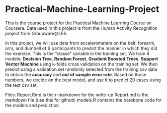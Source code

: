 # Practical-Machine-Learning-Project

This is the course project for the Practical Machine Learning Course on Coursera. Data used in this project is from the Human Activity Recognition project from Groupware@LES. 

In this project, we will use data from accelerometers on the belt, forearm, arm, and dumbell of 6 participants to predict the manner in which they did the exercise. This is the “classe” variable in the training set. We train 4 models: **Decision Tree**, **Random Forest**, **Gradient Boosted Trees**, **Support Vector Machine** using k-folds cross validation on the training set. We then predict using a validation set randomly selected from the training csv data to obtain the **accuracy** and **out of sample error rate**. Based on those numbers, we decide on the best model, and use it to predict 20 cases using the test csv set.

Files:
Report.Rmd is the r-markdown for the write-up
Report.md is the markdown file (use this for github)
models.R contains the barebone code for the models and prediction

